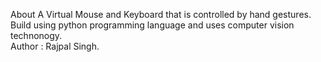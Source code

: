 About A Virtual Mouse and Keyboard that is controlled by hand gestures. Build using python programming language and uses computer vision technonogy.<br>
Author : Rajpal Singh.